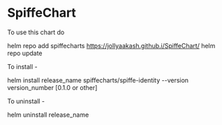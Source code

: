 # SpiffeChart

To use this chart do 

helm repo add spiffecharts https://jollyaakash.github.i/SpiffeChart/ 
helm repo update

To install -

helm install release_name spiffecharts/spiffe-identity --version version_number [0.1.0 or other]

To uninstall - 

helm uninstall release_name
